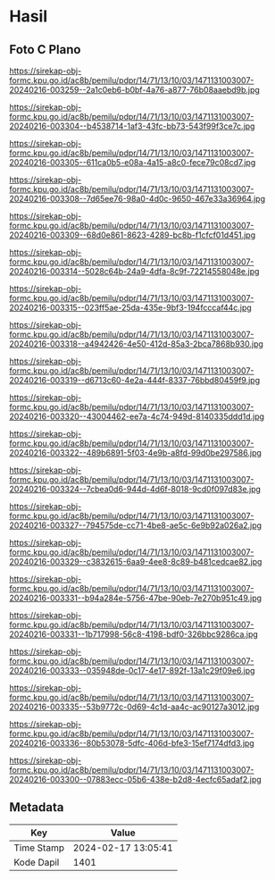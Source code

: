 # Hasil

## Foto C Plano

https://sirekap-obj-formc.kpu.go.id/ac8b/pemilu/pdpr/14/71/13/10/03/1471131003007-20240216-003259--2a1c0eb6-b0bf-4a76-a877-76b08aaebd9b.jpg

https://sirekap-obj-formc.kpu.go.id/ac8b/pemilu/pdpr/14/71/13/10/03/1471131003007-20240216-003304--b4538714-1af3-43fc-bb73-543f99f3ce7c.jpg

https://sirekap-obj-formc.kpu.go.id/ac8b/pemilu/pdpr/14/71/13/10/03/1471131003007-20240216-003305--611ca0b5-e08a-4a15-a8c0-fece79c08cd7.jpg

https://sirekap-obj-formc.kpu.go.id/ac8b/pemilu/pdpr/14/71/13/10/03/1471131003007-20240216-003308--7d65ee76-98a0-4d0c-9650-467e33a36964.jpg

https://sirekap-obj-formc.kpu.go.id/ac8b/pemilu/pdpr/14/71/13/10/03/1471131003007-20240216-003309--68d0e861-8623-4289-bc8b-f1cfcf01d451.jpg

https://sirekap-obj-formc.kpu.go.id/ac8b/pemilu/pdpr/14/71/13/10/03/1471131003007-20240216-003314--5028c64b-24a9-4dfa-8c9f-72214558048e.jpg

https://sirekap-obj-formc.kpu.go.id/ac8b/pemilu/pdpr/14/71/13/10/03/1471131003007-20240216-003315--023ff5ae-25da-435e-9bf3-194fcccaf44c.jpg

https://sirekap-obj-formc.kpu.go.id/ac8b/pemilu/pdpr/14/71/13/10/03/1471131003007-20240216-003318--a4942426-4e50-412d-85a3-2bca7868b930.jpg

https://sirekap-obj-formc.kpu.go.id/ac8b/pemilu/pdpr/14/71/13/10/03/1471131003007-20240216-003319--d6713c60-4e2a-444f-8337-76bbd80459f9.jpg

https://sirekap-obj-formc.kpu.go.id/ac8b/pemilu/pdpr/14/71/13/10/03/1471131003007-20240216-003320--43004462-ee7a-4c74-949d-8140335ddd1d.jpg

https://sirekap-obj-formc.kpu.go.id/ac8b/pemilu/pdpr/14/71/13/10/03/1471131003007-20240216-003322--489b6891-5f03-4e9b-a8fd-99d0be297586.jpg

https://sirekap-obj-formc.kpu.go.id/ac8b/pemilu/pdpr/14/71/13/10/03/1471131003007-20240216-003324--7cbea0d6-944d-4d6f-8018-9cd0f097d83e.jpg

https://sirekap-obj-formc.kpu.go.id/ac8b/pemilu/pdpr/14/71/13/10/03/1471131003007-20240216-003327--794575de-cc71-4be8-ae5c-6e9b92a026a2.jpg

https://sirekap-obj-formc.kpu.go.id/ac8b/pemilu/pdpr/14/71/13/10/03/1471131003007-20240216-003329--c3832615-6aa9-4ee8-8c89-b481cedcae82.jpg

https://sirekap-obj-formc.kpu.go.id/ac8b/pemilu/pdpr/14/71/13/10/03/1471131003007-20240216-003331--b94a284e-5756-47be-90eb-7e270b951c49.jpg

https://sirekap-obj-formc.kpu.go.id/ac8b/pemilu/pdpr/14/71/13/10/03/1471131003007-20240216-003331--1b717998-56c8-4198-bdf0-326bbc9286ca.jpg

https://sirekap-obj-formc.kpu.go.id/ac8b/pemilu/pdpr/14/71/13/10/03/1471131003007-20240216-003333--035948de-0c17-4e17-892f-13a1c29f09e6.jpg

https://sirekap-obj-formc.kpu.go.id/ac8b/pemilu/pdpr/14/71/13/10/03/1471131003007-20240216-003335--53b9772c-0d69-4c1d-aa4c-ac90127a3012.jpg

https://sirekap-obj-formc.kpu.go.id/ac8b/pemilu/pdpr/14/71/13/10/03/1471131003007-20240216-003336--80b53078-5dfc-406d-bfe3-15ef7174dfd3.jpg

https://sirekap-obj-formc.kpu.go.id/ac8b/pemilu/pdpr/14/71/13/10/03/1471131003007-20240216-003300--07883ecc-05b6-438e-b2d8-4ecfc65adaf2.jpg


## Metadata

| Key        | Value               |
| ---------- | ------------------- |
| Time Stamp | 2024-02-17 13:05:41 |
| Kode Dapil | 1401                |




